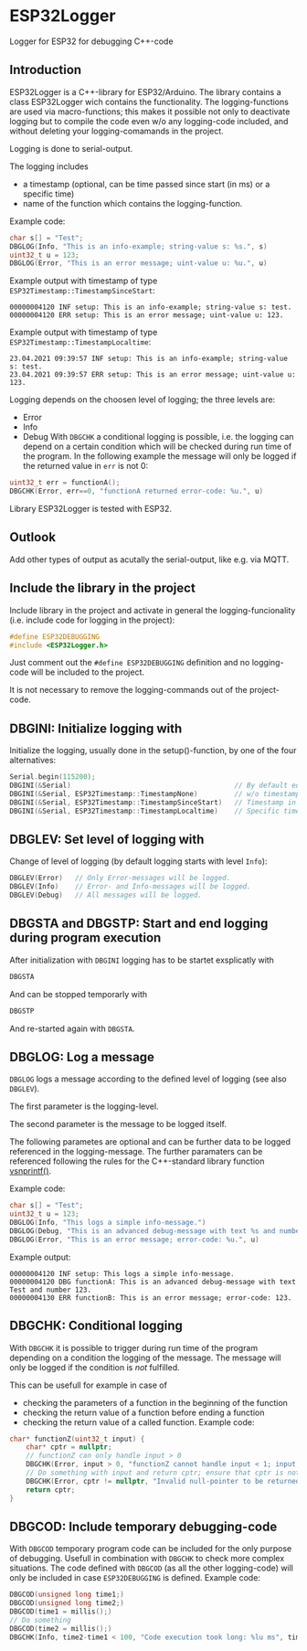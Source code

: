 # ESP32Logger
Logger for ESP32 for debugging C++-code

## Introduction
ESP32Logger is a C++-library for ESP32/Arduino.
The library contains a class ESP32Logger wich contains the functionality.
The logging-functions are used via macro-functions; this makes it possible not only to deactivate logging but to compile the code even w/o any logging-code included, and without deleting your logging-comamands in the project.

Logging is done to serial-output.

The logging includes 
* a timestamp (optional, can be time passed since start (in ms) or a specific time)
* name of the function which contains the logging-function.

Example code:
```C++
char s[] = "Test";
DBGLOG(Info, "This is an info-example; string-value s: %s.", s)
uint32_t u = 123;
DBGLOG(Error, "This is an error message; uint-value u: %u.", u)
```
Example output with timestamp of type ```ESP32Timestamp::TimestampSinceStart```:
```
00000004120 INF setup: This is an info-example; string-value s: test.
00000004120 ERR setup: This is an error message; uint-value u: 123.
```
Example output with timestamp of type ```ESP32Timestamp::TimestampLocaltime```:
```
23.04.2021 09:39:57 INF setup: This is an info-example; string-value s: test.
23.04.2021 09:39:57 ERR setup: This is an error message; uint-value u: 123.
```
Logging depends on the choosen level of logging; the three levels are:
* Error
* Info
* Debug
With ```DBGCHK``` a conditional logging is possible, i.e. the logging can depend on a certain condition which will be checked during run time of the program. In the following example the message will only be logged if the returned value in ```err``` is not 0:
```C++
uint32_t err = functionA();
DBGCHK(Error, err==0, "functionA returned error-code: %u.", u)
```
Library ESP32Logger is tested with ESP32.

## Outlook
Add other types of output as acutally the serial-output, like e.g. via MQTT.

## Include the library in the project

Include library in the project and activate in general the logging-funcionality (i.e. include code for logging in the project):
```C++
#define ESP32DEBUGGING
#include <ESP32Logger.h>
```
Just comment out the ```#define ESP32DEBUGGING``` definition and no logging-code will be included to the project.

It is not necessary to remove the logging-commands out of the project-code.

## DBGINI: Initialize logging with 

Initialize the logging, usually done in the setup()-function, by one of the four alternatives:
```C++
Serial.begin(115200);
DBGINI(&Serial)                                        // By default equal to "TimestampSinceStart"
DBGINI(&Serial, ESP32Timestamp::TimestampNone)         // w/o timestamp
DBGINI(&Serial, ESP32Timestamp::TimestampSinceStart)   // Timestamp in milli-seconds since start of program
DBGINI(&Serial, ESP32Timestamp::TimestampLocaltime)    // Specific time, has to be set in the beginning
```

## DBGLEV: Set level of logging with 

Change of level of logging (by default logging starts with level ```Info```):
```C++
DBGLEV(Error)   // Only Error-messages will be logged.
DBGLEV(Info)    // Error- and Info-messages will be logged.
DBGLEV(Debug)   // All messages will be logged.
```

## DBGSTA and DBGSTP: Start and end logging during program execution

After initialization with ```DBGINI``` logging has to be startet exsplicatly with
```C++
DBGSTA
```
And can be stopped temporarly with
```C++
DBGSTP
```
And re-started again with ```DBGSTA```.

## DBGLOG: Log a message

```DBGLOG``` logs a message according to the defined level of logging (see also ```DBGLEV```).

The first parameter is the logging-level.

The second parameter is the message to be logged itself.

The following parametes are optional and can be further data to be logged referenced in the logging-message.
The further paramaters can be referenced following the rules for the C++-standard library function [vsnprintf()](https://www.cplusplus.com/reference/cstdio/vsnprintf/).

Example code:
```C++
char s[] = "Test";
uint32_t u = 123;
DBGLOG(Info, "This logs a simple info-message.")
DBGLOG(Debug, "This is an advanced debug-message with text %s and number %u.", s, u)
DBGLOG(Error, "This is an error message; error-code: %u.", u)
```
Example output:
```
00000004120 INF setup: This logs a simple info-message.
00000004120 DBG functionA: This is an advanced debug-message with text Test and number 123.
00000004130 ERR functionB: This is an error message; error-code: 123.
```

## DBGCHK: Conditional logging

With ```DBGCHK``` it is possible to trigger during run time of the program depending on a condition the logging of the message.
The message will only be logged if the condition is *not* fulfilled.

This can be usefull for example in case of
* checking the parameters of a function in the beginning of the function
* checking the return value of a function before ending a function
* checking the return value of a called function.
Example code:
```C++
char* functionZ(uint32_t input) {
    char* cptr = nullptr;
    // functionZ can only handle input > 0
    DBGCHK(Error, input > 0, "functionZ cannot handle input < 1; input: %u.", input)
    // Do something with input and return cptr; ensure that cptr is not null.
    DBGCHK(Error, cptr != nullptr, "Invalid null-pointer to be returned")
    return cptr;
}
```

## DBGCOD: Include temporary debugging-code

With ```DBGCOD``` temporary program code can be included for the only purpose of debugging. Usefull in combination with ```DBGCHK``` to check more complex situations. The code defined with ```DBGCOD``` (as all the other logging-code) will only be included in case ```ESP32DEBUGGING``` is defined.
Example code:
```C++
DBGCOD(unsigned long time1;)
DBGCOD(unsigned long time2;)
DBGCOD(time1 = millis();)
// Do something
DBGCOD(time2 = millis();)
DBGCHK(Info, time2-time1 < 100, "Code execution took long: %lu ms", time2-time1)
```
